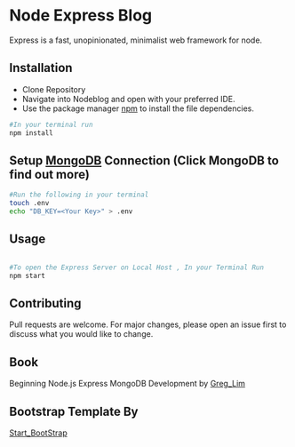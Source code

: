 # Node Express Blog

Express is a fast, unopinionated, minimalist web framework for node.

## Installation
- Clone Repository
- Navigate into Nodeblog and open with your preferred IDE.
- Use the package manager [npm](https://www.npmjs.com/package/npm) to install the file dependencies.

```bash
#In your terminal run
npm install
```
## Setup [MongoDB](https://www.mongodb.com/) Connection (Click MongoDB to find out more)
```bash
#Run the following in your terminal
touch .env
echo "DB_KEY=<Your Key>" > .env
```

## Usage

```bash

#To open the Express Server on Local Host , In your Terminal Run
npm start

```

## Contributing
Pull requests are welcome. For major changes, please open an issue first to discuss what you would like to change.

## Book
Beginning Node.js Express MongoDB Development by [Greg_Lim](https://greglim.co/)

## Bootstrap Template By
[Start_BootStrap](https://startbootstrap.com/theme/clean-blog)